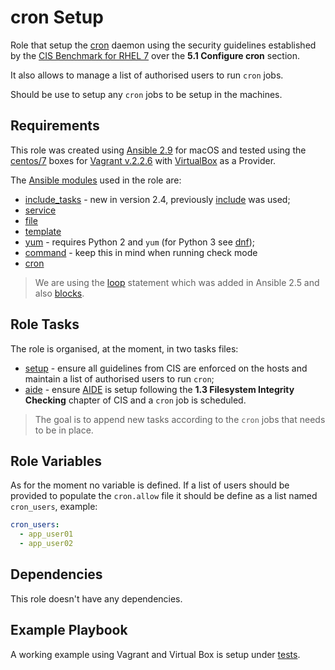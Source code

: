 # cron Setup

Role that setup the [cron](https://linux.die.net/man/8/cron) daemon using the security guidelines established by the [CIS Benchmark for RHEL 7](http://cisecurity.org) over the **5.1 Configure cron** section.

It also allows to manage a list of authorised users to run `cron` jobs.

Should be use to setup any `cron` jobs to be setup in the machines.

## Requirements

This role was created using [Ansible 2.9](https://docs.ansible.com/ansible/2.9/) for macOS and tested using the [centos/7](https://app.vagrantup.com/centos/boxes/7) boxes for [Vagrant v.2.2.6](https://www.vagrantup.com/docs/index.html) with [VirtualBox](https://www.virtualbox.org/) as a Provider.

The [Ansible modules](https://docs.ansible.com/ansible/2.9/modules/modules_by_category.html) used in the role are:

- [include_tasks](https://docs.ansible.com/ansible/2.9/modules/include_tasks_module.html#include-tasks-module) - new in version 2.4, previously [include](https://docs.ansible.com/ansible/2.9/modules/include_module.html#include-module) was used;
- [service](https://docs.ansible.com/ansible/2.9/modules/service_module.html#service-module)
- [file](https://docs.ansible.com/ansible/2.9/modules/file_module.html#file-module)
- [template](https://docs.ansible.com/ansible/2.9/modules/template_module.html#template-module)
- [yum](https://docs.ansible.com/ansible/2.9/modules/yum_module.html#yum-module) - requires Python 2 and `yum` (for Python 3 see [dnf](https://docs.ansible.com/ansible/2.9/modules/dnf_module.html#dnf-module));
- [command](https://docs.ansible.com/ansible/2.9/modules/command_module.html#command-module) - keep this in mind when running check mode
- [cron](https://docs.ansible.com/ansible/2.9/modules/cron_module.html#cron-module)

> We are using the [loop](https://docs.ansible.com/ansible/latest/user_guide/playbooks_loops.html?highlight=loop) statement which was added in Ansible 2.5 and also [blocks](https://docs.ansible.com/ansible/latest/user_guide/playbooks_blocks.html?highlight=block).

## Role Tasks

The role is organised, at the moment, in two tasks files:

- [setup](./tasks/setup.yml) - ensure all guidelines from CIS are enforced on the hosts and maintain a list of authorised users to run `cron`;
- [aide](./tasks/aide.yml) - ensure [AIDE](https://aide.github.io) is setup following the **1.3 Filesystem Integrity Checking** chapter of CIS and a `cron` job is scheduled.

> The goal is to append new tasks according to the `cron` jobs that needs to be in place.

## Role Variables

As for the moment no variable is defined. If a list of users should be provided to populate the `cron.allow` file it should be define as a list named `cron_users`, example:

```yaml
cron_users:
  - app_user01
  - app_user02
```

## Dependencies

This role doesn't have any dependencies.

## Example Playbook

A working example using Vagrant and Virtual Box is setup under [tests](./tests/).

